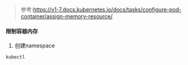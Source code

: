 > 参考:https://v1-7.docs.kubernetes.io/docs/tasks/configure-pod-container/assign-memory-resource/

#### 限制容器内存


1. 创建namespace

```
kubectl 
```